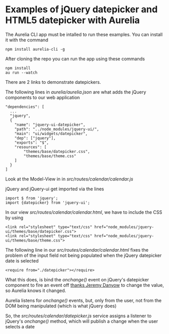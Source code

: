 # Examples of jQuery datepicker and HTML5 datepicker with Aurelia

The Aurelia CLI app must be intalled to run these examples. You can install it with the command

    npm install aurelia-cli -g

After cloning the repo you can run the app using these commands

    npm install
    au run --watch

There are 2 links to demonstrate datepickers.

The following lines in _aurelia/aurelia.json_ are what adds the jQuery 
components to our web application

    "dependencies": [
      ...
      "jquery",
      {
        "name": "jquery-ui-datepicker",
        "path": "../node_modules/jquery-ui/",
        "main": "ui/widgets/datepicker",
        "dep": ["jquery"],
        "exports": "$",
        "resources": [
            "themes/base/datepicker.css",
            "themes/base/theme.css"
        ]
      }
    ]

Look at the Model-View in in _src/routes/calendar/calendar.js_

jQuery and jQuery-ui get imported via the lines

    import $ from 'jquery';
    import {datepicker} from 'jquery-ui';

In our view _src/routes/calendar/calendar.html_, we have to include the CSS by 
using

    <link rel="stylesheet" type="text/css" href="node_modules/jquery-ui/themes/base/datepicker.css">
    <link rel="stylesheet" type="text/css" href="node_modules/jquery-ui/themes/base/theme.css">

The following line in our _src/routes/calendar/calendar.html_ fixes the problem of
the input field not being populated when the jQuery datepicker date is selected

    <require from="./datepicker"></require>

What this does, is bind the _onchange()_ event on jQuery's datepicker component
to fire an event off [thanks Jeremy Danyow](https://www.danyow.net/jquery-ui-datepicker-with-aurelia/)
to change the value, so Aurelia knows it changed.

Aurelia listens for _onchange()_ events, but, only from the user, not from the
DOM being manipulated (which is what jQuery does)

So, the _src/routes/calendar/datepicker.js_ service assigns a listener to jQuery's
_onchange()_ method, which will publish a change when the user selects a date

